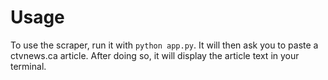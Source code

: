 # Usage

To use the scraper, run it with `python app.py`. It will then ask you to paste a ctvnews.ca article. After doing so, it will display the article text in your terminal.
